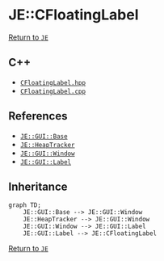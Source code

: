 # JE::CFloatingLabel

[Return to `JE`](/docs/je.md)

## C++

- [`CFloatingLabel.hpp`](/src/je/CFloatingLabel.hpp)
- [`CFloatingLabel.cpp`](/src/je/CFloatingLabel.cpp)

## References

- [`JE::GUI::Base`](/docs/je/GUI/Base.md)
- [`JE::HeapTracker`](/docs/je/HeapTracker.md)
- [`JE::GUI::Window`](/docs/je/GUI/Window.md)
- [`JE::GUI::Label`](/docs/je/GUI/Label.md)

## Inheritance

```mermaid
graph TD;
    JE::GUI::Base --> JE::GUI::Window
    JE::HeapTracker --> JE::GUI::Window
    JE::GUI::Window --> JE::GUI::Label
    JE::GUI::Label --> JE::CFloatingLabel
```

[Return to `JE`](/docs/je.md)